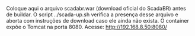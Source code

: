 Coloque aqui o arquivo scadabr.war (download oficial do ScadaBR) antes de buildar.
O script ../scada-up.sh verifica a presença desse arquivo e aborta com instruções de download
caso ele ainda não exista.
O container expõe o Tomcat na porta 8080. Acesse: http://192.168.8.50:8080/
